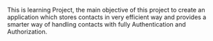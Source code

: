 This is learning Project, the main objective of this project to create an application which stores contacts in
 very efficient way and provides a smarter way of handling contacts with fully Authentication and
 Authorization.
